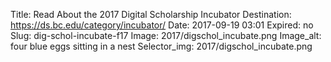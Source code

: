 Title: Read About the 2017 Digital Scholarship Incubator 
Destination: https://ds.bc.edu/category/incubator/
Date: 2017-09-19 03:01
Expired: no
Slug: dig-schol-incubate-f17
Image: 2017/digschol_incubate.png
Image_alt: four blue eggs sitting in a nest
Selector_img: 2017/digschol_incubate.png